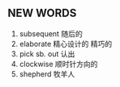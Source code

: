 ## NEW WORDS

1. subsequent 随后的
2. elaborate 精心设计的 精巧的
3. pick sb. out 认出
4. clockwise 顺时针方向的
5. shepherd 牧羊人
